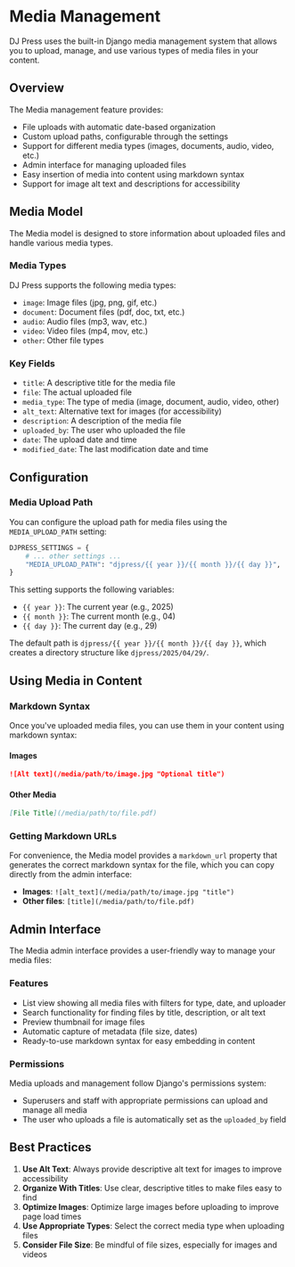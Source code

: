 # Media Management

DJ Press uses the built-in Django media management system that allows you to upload, manage, and use various types of media files in your content.

## Overview

The Media management feature provides:

- File uploads with automatic date-based organization
- Custom upload paths, configurable through the settings
- Support for different media types (images, documents, audio, video, etc.)
- Admin interface for managing uploaded files
- Easy insertion of media into content using markdown syntax
- Support for image alt text and descriptions for accessibility

## Media Model

The Media model is designed to store information about uploaded files and handle various media types.

### Media Types

DJ Press supports the following media types:

- `image`: Image files (jpg, png, gif, etc.)
- `document`: Document files (pdf, doc, txt, etc.)
- `audio`: Audio files (mp3, wav, etc.)
- `video`: Video files (mp4, mov, etc.)
- `other`: Other file types

### Key Fields

- `title`: A descriptive title for the media file
- `file`: The actual uploaded file
- `media_type`: The type of media (image, document, audio, video, other)
- `alt_text`: Alternative text for images (for accessibility)
- `description`: A description of the media file
- `uploaded_by`: The user who uploaded the file
- `date`: The upload date and time
- `modified_date`: The last modification date and time

## Configuration

### Media Upload Path

You can configure the upload path for media files using the `MEDIA_UPLOAD_PATH` setting:

```python
DJPRESS_SETTINGS = {
    # ... other settings ...
    "MEDIA_UPLOAD_PATH": "djpress/{{ year }}/{{ month }}/{{ day }}",
}
```

This setting supports the following variables:

- `{{ year }}`: The current year (e.g., 2025)
- `{{ month }}`: The current month (e.g., 04)
- `{{ day }}`: The current day (e.g., 29)

The default path is `djpress/{{ year }}/{{ month }}/{{ day }}`, which creates a directory structure like `djpress/2025/04/29/`.

## Using Media in Content

### Markdown Syntax

Once you've uploaded media files, you can use them in your content using markdown syntax:

#### Images

```markdown
![Alt text](/media/path/to/image.jpg "Optional title")
```

#### Other Media

```markdown
[File Title](/media/path/to/file.pdf)
```

### Getting Markdown URLs

For convenience, the Media model provides a `markdown_url` property that generates the correct markdown syntax for the file, which you can copy directly from the admin interface:

- **Images**: `![alt_text](/media/path/to/image.jpg "title")`
- **Other files**: `[title](/media/path/to/file.pdf)`

## Admin Interface

The Media admin interface provides a user-friendly way to manage your media files:

### Features

- List view showing all media files with filters for type, date, and uploader
- Search functionality for finding files by title, description, or alt text
- Preview thumbnail for image files
- Automatic capture of metadata (file size, dates)
- Ready-to-use markdown syntax for easy embedding in content

### Permissions

Media uploads and management follow Django's permissions system:

- Superusers and staff with appropriate permissions can upload and manage all media
- The user who uploads a file is automatically set as the `uploaded_by` field

## Best Practices

1. **Use Alt Text**: Always provide descriptive alt text for images to improve accessibility
2. **Organize With Titles**: Use clear, descriptive titles to make files easy to find
3. **Optimize Images**: Optimize large images before uploading to improve page load times
4. **Use Appropriate Types**: Select the correct media type when uploading files
5. **Consider File Size**: Be mindful of file sizes, especially for images and videos
